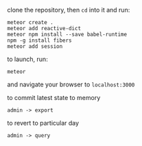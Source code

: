 clone the repository, then `cd` into it and run:

    meteor create .
    meteor add reactive-dict
    meteor npm install --save babel-runtime
	npm -g install fibers
    meteor add session

to launch, run:

    meteor

and navigate your browser to `localhost:3000`



to commit latest state to memory

	admin -> export
	
to revert to particular day

	admin -> query

